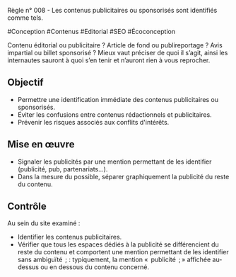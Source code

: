 
Règle n° 008  - Les contenus publicitaires ou sponsorisés sont identifiés comme tels.

#Conception #Contenus #Editorial #SEO #Écoconception

Contenu éditorial ou publicitaire ? Article de fond ou publireportage ? Avis impartial ou billet sponsorisé ? Mieux vaut préciser de quoi il s’agit, ainsi les internautes sauront à quoi s’en tenir et n’auront rien à vous reprocher.

Objectif
--------

*   Permettre une identification immédiate des contenus publicitaires ou sponsorisés.
*   Éviter les confusions entre contenus rédactionnels et publicitaires.
*   Prévenir les risques associés aux conflits d'intérêts.

Mise en œuvre
-------------

*   Signaler les publicités par une mention permettant de les identifier (publicité, pub, partenariats…).
*   Dans la mesure du possible, séparer graphiquement la publicité du reste du contenu.

Contrôle
--------

Au sein du site examiné :

*   Identifier les contenus publicitaires.
*   Vérifier que tous les espaces dédiés à la publicité se différencient du reste du contenu et comportent une mention permettant de les identifier sans ambiguïté  ; : typiquement, la mention «  publicité  ; » affichée au-dessus ou en dessous du contenu concerné.
